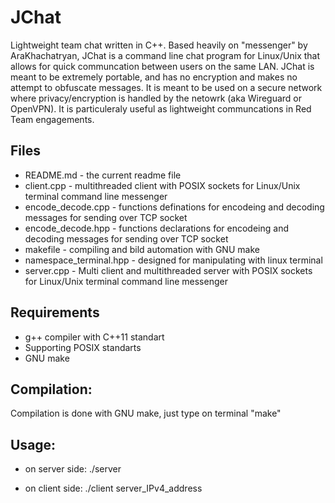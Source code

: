 # JChat

Lightweight team chat written in C++.  Based heavily on "messenger" by AraKhachatryan, JChat is a command line chat program for Linux/Unix that allows for quick communcation between users on the same LAN.   JChat is meant to be extremely portable, and has no encryption and makes no attempt to obfuscate messages.  It is meant to be used on a secure network where privacy/encryption is handled by the netowrk (aka Wireguard or OpenVPN).  It is particuleraly useful as lightweight communcations in Red Team engagements. 


## Files
- README.md - the current readme file
- client.cpp - multithreaded client with POSIX sockets for Linux/Unix terminal command line messenger
- encode_decode.cpp	- functions definations for encodeing and decoding messages for sending over TCP socket
- encode_decode.hpp	- functions declarations for encodeing and decoding messages for sending over TCP socket
- makefile - compiling and bild automation with GNU make
- namespace_terminal.hpp - designed for manipulating with linux terminal
- server.cpp - Multi client and multithreaded server with POSIX sockets for Linux/Unix terminal command line messenger

## Requirements
- g++ compiler with C++11 standart
- Supporting POSIX standarts
- GNU make

## Compilation:

Compilation is done with GNU make, just type on terminal "make"

## Usage:

- on server side: ./server

- on client side: ./client  server_IPv4_address
